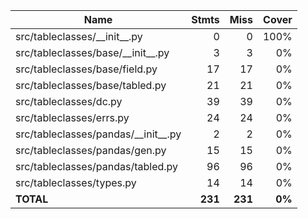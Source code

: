 | Name                                    |   Stmts |    Miss |  Cover |
| --------------------------------------- | ------: | ------: | -----: |
| src/tableclasses/\_\_init\_\_.py        |       0 |       0 |   100% |
| src/tableclasses/base/\_\_init\_\_.py   |       3 |       3 |     0% |
| src/tableclasses/base/field.py          |      17 |      17 |     0% |
| src/tableclasses/base/tabled.py         |      21 |      21 |     0% |
| src/tableclasses/dc.py                  |      39 |      39 |     0% |
| src/tableclasses/errs.py                |      24 |      24 |     0% |
| src/tableclasses/pandas/\_\_init\_\_.py |       2 |       2 |     0% |
| src/tableclasses/pandas/gen.py          |      15 |      15 |     0% |
| src/tableclasses/pandas/tabled.py       |      96 |      96 |     0% |
| src/tableclasses/types.py               |      14 |      14 |     0% |
| **TOTAL**                               | **231** | **231** | **0%** |
